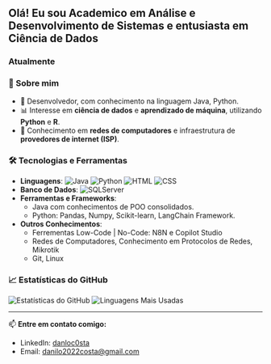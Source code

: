 ## Olá! Eu sou Academico em Análise e Desenvolvimento de Sistemas e entusiasta em Ciência de Dados 

### Atualmente 

### 🚀 Sobre mim
- 🔹 Desenvolvedor, com conhecimento na linguagem Java, Python.
- 📊 Interesse em **ciência de dados** e **aprendizado de máquina**, utilizando **Python** e **R**.
- 📡 Conhecimento em **redes de computadores** e infraestrutura de **provedores de internet (ISP)**.

### 🛠️ Tecnologias e Ferramentas

- **Linguagens**: ![Java](https://img.shields.io/badge/Java-%23ED8B00.svg?style=for-the-badge&logo=openjdk&logoColor=white) ![Python](https://img.shields.io/badge/Python-%2314354C.svg?style=for-the-badge&logo=python&logoColor=white) ![HTML](https://img.shields.io/badge/HTML5-%23E34F26.svg?style=for-the-badge&logo=html5&logoColor=white) ![CSS](https://img.shields.io/badge/CSS3-%231572B6.svg?style=for-the-badge&logo=css3&logoColor=white)
- **Banco de Dados**: ![SQLServer](https://img.shields.io/badge/SQL%20Server-%23CC2927.svg?style=for-the-badge&logo=microsoftsqlserver&logoColor=white)
- **Ferramentas e Frameworks**:
  - Java com conhecimentos de POO consolidados.
  - Python: Pandas, Numpy, Scikit-learn, LangChain Framework.
- **Outros Conhecimentos**:
  - Ferrementas Low-Code | No-Code: N8N e Copilot Studio   
  - Redes de Computadores, Conhecimento em Protocolos de Redes, Mikrotik
  - Git, Linux

### 📈 Estatísticas do GitHub

![Estatísticas do GitHub](https://github-readme-stats.vercel.app/api?username=Dxnilohecra&show_icons=true&theme=tokyonight)
![Linguagens Mais Usadas](https://github-readme-stats.vercel.app/api/top-langs/?username=Dxnilohecra&layout=compact&theme=tokyonight)

---

📫 **Entre em contato comigo:**
- LinkedIn: [danloc0sta](https://www.linkedin.com/in/danloc0sta/)
- Email: [danilo2022costa@gmail.com](mailto:danilo2022costa@gmail.com)
